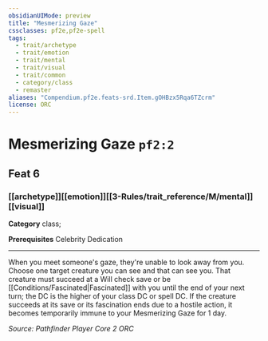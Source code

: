 ```yaml
---
obsidianUIMode: preview
title: "Mesmerizing Gaze"
cssclasses: pf2e,pf2e-spell
tags:
  - trait/archetype
  - trait/emotion
  - trait/mental
  - trait/visual
  - trait/common
  - category/class
  - remaster
aliases: "Compendium.pf2e.feats-srd.Item.gOHBzx5Rqa6TZcrm"
license: ORC
---
```

# Mesmerizing Gaze `pf2:2`
## Feat 6
### [[archetype]][[emotion]][[3-Rules/trait_reference/M/mental]][[visual]]

**Category** class; 



**Prerequisites** Celebrity Dedication
* * *
When you meet someone's gaze, they're unable to look away from you. Choose one target creature you can see and that can see you. That creature must succeed at a Will check save or be [[Conditions/Fascinated|Fascinated]] with you until the end of your next turn; the DC is the higher of your class DC or spell DC. If the creature succeeds at its save or its fascination ends due to a hostile action, it becomes temporarily immune to your Mesmerizing Gaze for 1 day.

*Source: Pathfinder Player Core 2*
*ORC*